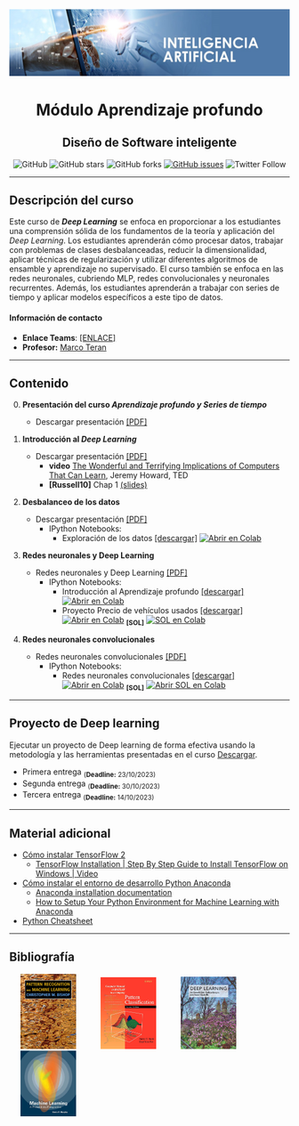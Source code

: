 [![banner](/_assets/pics/bannerAI.jpg)](https://github.com/marcoteran/deeplearning)
---
<div align="center">

# Módulo Aprendizaje profundo
## Diseño de Software inteligente
![GitHub](https://img.shields.io/github/license/marcoteran/lst)
![GitHub stars](https://img.shields.io/github/stars/marcoteran/lst)
![GitHub forks](https://img.shields.io/github/forks/marcoteran/lst)
[![GitHub issues](https://img.shields.io/github/issues/marcoteran/lst?color=%23fa251e&logo=GitHub)](https://github.com/marcoteran/lst/issues)
![Twitter Follow](https://img.shields.io/twitter/follow/marcotulioteran?style=social)
</div>


---
## Descripción del curso
Este curso de ***Deep Learning*** se enfoca en proporcionar a los estudiantes una comprensión sólida de los fundamentos de la teoría y aplicación del *Deep Learning*. Los estudiantes aprenderán cómo procesar datos, trabajar con problemas de clases desbalanceadas, reducir la dimensionalidad, aplicar técnicas de regularización y utilizar diferentes algoritmos de ensamble y aprendizaje no supervisado. El curso también se enfoca en las redes neuronales, cubriendo MLP, redes convolucionales y neuronales recurrentes. Además, los estudiantes aprenderán a trabajar con series de tiempo y aplicar modelos específicos a este tipo de datos.

#### Información de contacto
* **Enlace Teams**: [[ENLACE]](https://teams.microsoft.com/l/meetup-join/19:meeting_MzQ0MjRiMDQtMTEyOS00NzRhLTg2MzMtYjZiN2Y2YjhhN2Vk@thread.v2/0?context=%7B%22Tid%22:%2203e1b226-5789-4a97-90f6-44a44241ba6d%22,%22Oid%22:%227c8fb56a-fba6-410c-bafe-3fded33caefe%22%7D)
* **Profesor:** [Marco Teran](https://marcoteran.github.io/)

---
## Contenido
0. **Presentación del curso *Aprendizaje profundo y Series de tiempo***
	* Descargar presentación [[PDF]](https://github.com/marcoteran/dl/raw/master/lectures/00_dl_syllabus.pdf)

1. **Introducción al *Deep Learning***
	* Descargar presentación [[PDF]](https://github.com/marcoteran/dl/raw/master/lectures/01_dl_introductiontodeeplearning.pdf)
		* **video** [The Wonderful and Terrifying Implications of Computers That Can Learn](https://www.ted.com/talks/jeremy_howard_the_wonderful_and_terrifying_implications_of_computers_that_can_learn), Jeremy Howard, TED
		* **[Russell10]** Chap 1 [(slides)](http://aima.eecs.berkeley.edu/slides-pdf/chapter01.pdf)
2. **Desbalanceo de los datos**
	* Descargar presentación [[PDF]](https://github.com/marcoteran/dl/raw/master/lectures/02_dl_imbalanceddata.pdf)
		* IPython Notebooks:
			- Exploración de los datos [[descargar]](https://github.com/marcoteran/dl/blob/master/notebooks/1.2_machinelearning_imbalanceddata.ipynb)
			[![Abrir en Colab](https://colab.research.google.com/assets/colab-badge.svg)](https://colab.research.google.com/github/marcoteran/dl/blob/master/notebooks/1.2_machinelearning_imbalanceddata.ipynb)
3. **Redes neuronales y Deep Learning** 
	* Redes neuronales y Deep Learning [[PDF]](https://github.com/marcoteran/dl/raw/master/lectures/03_dl_deeplearning.pdf)
		* IPython Notebooks:
			- Introducción al Aprendizaje profundo [[descargar]](https://github.com/marcoteran/dl/blob/master/notebooks/3.1_deepleaningintroduction_dnn.ipynb)
			[![Abrir en Colab](https://colab.research.google.com/assets/colab-badge.svg)](https://colab.research.google.com/github/marcoteran/dl/blob/master/notebooks/3.1_deepleaningintroduction_dnn.ipynb)
			- Proyecto Precio de vehículos usados [[descargar]](https://github.com/marcoteran/deeplearning/blob/master/notebooks/3.2_deepleaningintroduction_pricesusedvehicles.ipynb)
			[![Abrir en Colab](https://colab.research.google.com/assets/colab-badge.svg)](https://colab.research.google.com/github/marcoteran/deeplearning/blob/master/notebooks/3.2_deepleaningintroduction_pricesusedvehicles.ipynb) <sub>**[SOL]**</sub> [![SOL en Colab](https://colab.research.google.com/assets/colab-badge.svg)](https://colab.research.google.com/github/marcoteran/deeplearning/blob/master/notebooks/3.2_deepleaningintroduction_pricesusedvehicles_SOL.ipynb)

4. **Redes neuronales convolucionales**
	* Redes neuronales convolucionales [[PDF]](https://github.com/marcoteran/deeplearning/raw/master/lectures/04_dl_cnn.pdf)
		* IPython Notebooks: 
			- Redes neuronales convolucionales [[descargar]](https://github.com/marcoteran/deeplearning/blob/master/notebooks/3.3_deeplearning_cnn.ipynb) [![Abrir en Colab](https://colab.research.google.com/assets/colab-badge.svg)](https://colab.research.google.com/github/marcoteran/dl/blob/master/notebooks/3.3_deeplearning_cnn.ipynb) <sub>**[SOL]**</sub> [![Abrir SOL en Colab](https://colab.research.google.com/assets/colab-badge.svg)](https://colab.research.google.com/github/marcoteran/dl/blob/master/notebooks/3.3_deeplearning_cnn_SOL.ipynb)

---
## Proyecto de Deep learning
Ejecutar un proyecto de Deep learning de forma efectiva usando la metodología y las herramientas presentadas en el curso [Descargar](https://github.com/marcoteran/dl/raw/master/homeworks/dl_proyecto.pdf).
* Primera entrega <sub>(**Deadline:** 23/10/2023)</sub>
* Segunda entrega <sub>(**Deadline:** 30/10/2023)</sub>
* Tercera entrega <sub>(**Deadline:** 14/10/2023)</sub>
<!--* Primera entrega <sub>(**Deadline:** 16/03/2021->**23/03/2021** (Extended))</sub>
* Primera y segunda entrega <sub>(**Deadline:** 08/04/2021** (Extended))</sub>-->

---
## Material adicional
* [Cómo instalar TensorFlow 2](https://www.tensorflow.org/install?hl=es-419)
	* [TensorFlow Installation | Step By Step Guide to Install TensorFlow on Windows | Video](https://www.youtube.com/watch?v=s4Lcf9du9L8)
* [Cómo instalar el entorno de desarrollo Python Anaconda](https://github.com/marcoteran/deeplearning/raw/master/aditionalmaterial/documentation/instalarPython_Anaconda.pdf)
	* [Anaconda installation documentation](https://docs.anaconda.com/anaconda/install/windows/)
	* [How to Setup Your Python Environment for Machine Learning with Anaconda](https://machinelearningmastery.com/setup-python-environment-machine-learning-deep-learning-anaconda/)
* [Python Cheatsheet](https://github.com/marcoteran/deeplearning/raw/master/aditionalmaterial/cheatsheetsandinfographics/pythoncheatsheets.pdf)

---
## Bibliografía

<p float="left">

[<img src="/_assets/pics/BishopPattern Recognition.jpg" width="100" alt="Christopher M. Bishop - Pattern Recognition and Machine Learning" title="Christopher M. Bishop - Pattern Recognition and Machine Learning" hspace="20">](https://github.com/marcoteran/deeplearningmodule/raw/main/aditionalmaterial/books/Christopher%20M.%20Bishop%20-%20Pattern%20Recognition%20and%20Machine%20Learning.pdf)
[<img src="/_assets/pics/DudaPatternclassification.jpg" width="100" alt="Richard O. Duda - Pattern classification" title="Richard O. Duda - Pattern classification" hspace="20">](https://github.com/marcoteran/deeplearningmodule/raw/main/aditionalmaterial/books/Richard%20O.%20Duda%20-%20Pattern%20classification.pdf)
[<img src="/_assets/pics/IanGoodfellowDeepLearning.jpg" width="100" alt="Ian Goodfellow - Deep Learning" title="Ian Goodfellow - Deep Learning" hspace="20">](https://github.com/marcoteran/deeplearningmodule/raw/main/aditionalmaterial/books/Ian%20Goodfellow%20-%20Deep%20Learning.pdf)
[<img src="/_assets/pics/MurphyMachine Learning.jpg" width="100" alt="Kevin P. Murphy - Machine Learning_ A Probabilistic Perspective" title="Kevin P. Murphy - Machine Learning_ A Probabilistic Perspective" hspace="20">](https://github.com/marcoteran/deeplearningmodule/raw/main/aditionalmaterial/books/Kevin%20P.%20Murphy%20-%20Machine%20Learning_%20A%20Probabilistic%20Perspective.pdf)
</p>